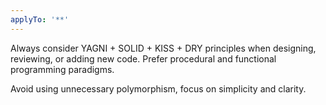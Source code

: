 ```yaml
---
applyTo: '**'
---
```

Always consider YAGNI + SOLID + KISS + DRY principles when designing, reviewing, or adding new code. Prefer procedural and functional programming paradigms.

Avoid using unnecessary polymorphism, focus on simplicity and clarity.